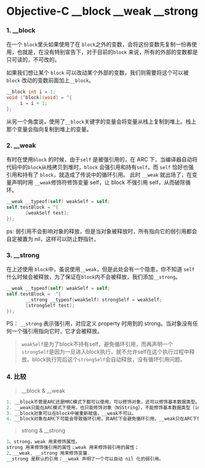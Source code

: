 # Objective-C  __block __weak __strong

### 1. __block

在一个 `block`里头如果使用了在 `block`之外的变数，会将这份变数先复制一份再使用，也就是，在没有特别宣告下，对于目前的`block` 来说，所有的外部的变数都是只可读的，不可改的。

如果我们想让某个 `block` 可以改动某个外部的变数，我们则需要将这个可以被 `block` 改动的变数前面加上`__block`。

```objective-c
__block int i = 1;
void (^block)(void) = ^{
     i = i + 1;
};
```

从另一个角度说，使用了`__block`关键字的变量会将变量从栈上复制到堆上。栈上那个变量会指向复制到堆上的变量。

### 2. __weak

有时在使用`block` 的时候，由于`self` 是被强引用的，在 ARC 下，当编译器自动将代码中的`block`从栈拷贝到堆时，`block` 会强引用和持有`self`，而 `self` 恰好也强引用和持有了 `block`，就造成了传说中的循环引用。
 此时 `__weak` 就出场了，在变量声明时用 `__weak`修饰符修饰变量 self，让 block 不强引用 self，从而破除循环。

```objectivec
__weak __typeof(self) weakSelf = self; 
self.testBlock = ^{
       [weakSelf test];
});
```

ps: 弱引用不会影响对象的释放，但是当对象被释放时，所有指向它的弱引用都会自定被置为 nil，这样可以防止野指针。

### 3. __strong

在上述使用 `block`中，虽说使用`__weak`，但是此处会有一个隐患，你不知道 `self` 什么时候会被释放，为了保证在`block`内不会被释放，我们添加`__strong`。



```objectivec
__weak __typeof(self) weakSelf = self; 
self.testBlock =  ^{
       __strong __typeof(weakSelf) strongSelf = weakSelf;
       [strongSelf test]; 
});
```

PS： `__strong` 表示强引用，对应定义 property 时用到的 strong。当对象没有任何一个强引用指向它时，它才会被释放。

> `weakSelf`是为了block不持有self，避免循环引用，而再声明一个`strongSelf`是因为一旦进入block执行，就不允许self在这个执行过程中释放。block执行完后这个`strongSelf`会自动释放，没有循环引用问题。



### 4. 比较

> __block  &  __weak

```objectivec
1. __block不管是ARC还是MRC模式下都可以使用，可以修饰对象，还可以修饰基本数据类型。
2. __weak只能在ARC模式下使用，也只能修饰对象（NSString），不能修饰基本数据类型（int）。
3. __block对象可以在block中被重新赋值，__weak不可以。
4. __block对象在ARC下可能会导致循环引用，非ARC下会避免循环引用，__weak只在ARC下使用，可以避免循环引用。
```

> strong & __strong

```objectivec
1、strong，weak 用来修饰属性。
strong 用来修饰强引用的属性；weak 用来修饰弱引用的属性；
2、__weak, __strong 用来修饰变量.
__strong 是默认的引用；__weak 声明了一个可以自动 nil 化的弱引用。
```

